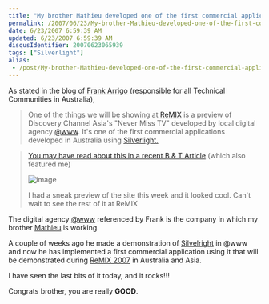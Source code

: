 ```yaml
---
title: "My brother Mathieu developed one of the first commercial applications in Australia using Silverlight"
permalink: /2007/06/23/My-brother-Mathieu-developed-one-of-the-first-commercial-applications-in-Australia-using-Silverlight/
date: 6/23/2007 6:59:39 AM
updated: 6/23/2007 6:59:39 AM
disqusIdentifier: 20070623065939
tags: ["Silverlight"]
alias:
 - /post/My-brother-Mathieu-developed-one-of-the-first-commercial-applications-in-Australia-using-Silverlight.aspx/index.html
---
```

As stated in the blog of [Frank Arrigo](http://blogs.msdn.com/frankarr/) (responsible for all Technical Communities in Australia),

> One of the things we will be showing at [ReMIX](http://microsoft.com/australia/remix07) is a preview of Discovery Channel Asia's "Never Miss TV" developed by local digital agency [@www](http://www.atwww.com.au/). It's one of the first commercial applications developed in Australia using [Silverlight.](http://www.silverlight.net/)
<!-- more -->
> 
> [You may have read about this in a recent B & T Article](http://blogs.msdn.com/frankarr/archive/2007/05/30/spreading-the-word-about-silverlight-to-bandt.aspx) (which also featured me)
> 
> ![image](http://blogs.msdn.com/blogfiles/frankarr/WindowsLiveWriter/DiscoveryChannelAsiaNeverMissTVtobeprevi_F01C/image_1.png)
> 
> I had a sneak preview of the site this week and it looked cool. Can't wait to see the rest of it at ReMIX

The digital agency [@www](http://www.atwww.com.au/) referenced by Frank is the company in which my brother [Mathieu](http://www.techheadbrothers.com/Auteurs.aspx?Id=337eb7bf-2bba-417c-be9d-20488ba6732a) is working. 

A couple of weeks ago he made a demonstration of [Silvelright](http://www.silverlight.net/) in @www and now he has implemented a first commercial application using it that will be demonstrated during [ReMIX 2007](http://www.microsoft.com/australia/remix07/) in Australia and Asia. 

I have seen the last bits of it today, and it rocks!!! 

Congrats brother, you are really **GOOD**.
